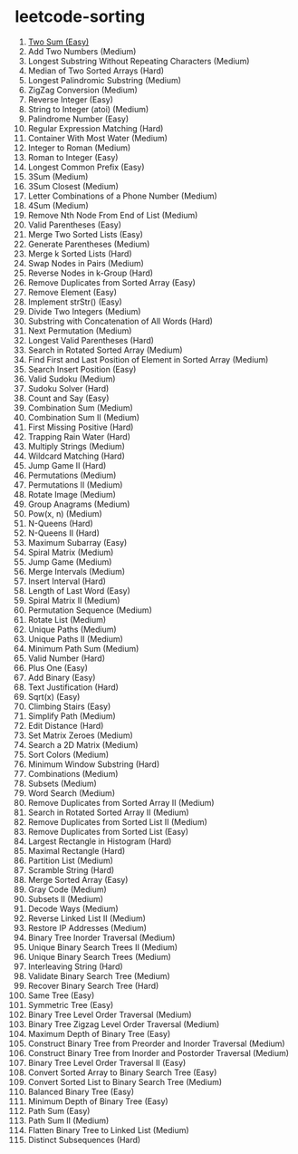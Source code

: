 # leetcode-sorting
0001. [Two Sum (Easy)](https://leetcode.com/problems/two-sum/)
0002. Add Two Numbers (Medium)  
0003. Longest Substring Without Repeating Characters (Medium)  
0004. Median of Two Sorted Arrays (Hard)  
0005. Longest Palindromic Substring (Medium)  
0006. ZigZag Conversion (Medium)  
0007. Reverse Integer (Easy)  
0008. String to Integer (atoi) (Medium)  
0009. Palindrome Number (Easy)  
0010. Regular Expression Matching (Hard)  
0011. Container With Most Water (Medium)  
0012. Integer to Roman (Medium)  
0013. Roman to Integer (Easy)  
0014. Longest Common Prefix (Easy)  
0015. 3Sum (Medium)  
0016. 3Sum Closest (Medium)  
0017. Letter Combinations of a Phone Number (Medium)  
0018. 4Sum (Medium)  
0019. Remove Nth Node From End of List (Medium)  
0020. Valid Parentheses (Easy)  
0021. Merge Two Sorted Lists (Easy)  
0022. Generate Parentheses (Medium)  
0023. Merge k Sorted Lists (Hard)  
0024. Swap Nodes in Pairs (Medium)  
0025. Reverse Nodes in k-Group (Hard)  
0026. Remove Duplicates from Sorted Array (Easy)  
0027. Remove Element (Easy)  
0028. Implement strStr() (Easy)  
0029. Divide Two Integers (Medium)  
0030. Substring with Concatenation of All Words (Hard)  
0031. Next Permutation (Medium)  
0032. Longest Valid Parentheses (Hard)  
0033. Search in Rotated Sorted Array (Medium)  
0034. Find First and Last Position of Element in Sorted Array (Medium)  
0035. Search Insert Position (Easy)  
0036. Valid Sudoku (Medium)  
0037. Sudoku Solver (Hard)  
0038. Count and Say (Easy)  
0039. Combination Sum (Medium)  
0040. Combination Sum II (Medium)  
0041. First Missing Positive (Hard)  
0042. Trapping Rain Water (Hard)  
0043. Multiply Strings (Medium)  
0044. Wildcard Matching (Hard)  
0045. Jump Game II (Hard)  
0046. Permutations (Medium)  
0047. Permutations II (Medium)  
0048. Rotate Image (Medium)  
0049. Group Anagrams (Medium)  
0050. Pow(x, n) (Medium)  
0051. N-Queens (Hard)  
0052. N-Queens II (Hard)  
0053. Maximum Subarray (Easy)  
0054. Spiral Matrix (Medium)  
0055. Jump Game (Medium)  
0056. Merge Intervals (Medium)  
0057. Insert Interval (Hard)  
0058. Length of Last Word (Easy)  
0059. Spiral Matrix II (Medium)  
0060. Permutation Sequence (Medium)  
0061. Rotate List (Medium)  
0062. Unique Paths (Medium)  
0063. Unique Paths II (Medium)  
0064. Minimum Path Sum (Medium)  
0065. Valid Number (Hard)  
0066. Plus One (Easy)  
0067. Add Binary (Easy)  
0068. Text Justification (Hard)  
0069. Sqrt(x) (Easy)  
0070. Climbing Stairs (Easy)  
0071. Simplify Path (Medium)  
0072. Edit Distance (Hard)  
0073. Set Matrix Zeroes (Medium)  
0074. Search a 2D Matrix (Medium)  
0075. Sort Colors (Medium)  
0076. Minimum Window Substring (Hard)  
0077. Combinations (Medium)  
0078. Subsets (Medium)  
0079. Word Search (Medium)   
0080. Remove Duplicates from Sorted Array II (Medium)  
0081. Search in Rotated Sorted Array II (Medium)  
0082. Remove Duplicates from Sorted List II (Medium)  
0083. Remove Duplicates from Sorted List (Easy)  
0084. Largest Rectangle in Histogram (Hard)  
0085. Maximal Rectangle (Hard)  
0086. Partition List (Medium)  
0087. Scramble String (Hard)  
0088. Merge Sorted Array (Easy)  
0089. Gray Code (Medium)  
0090. Subsets II (Medium)  
0091. Decode Ways (Medium)  
0092. Reverse Linked List II (Medium)  
0093. Restore IP Addresses (Medium)  
0094. Binary Tree Inorder Traversal (Medium)  
0095. Unique Binary Search Trees II (Medium)  
0096. Unique Binary Search Trees (Medium)  
0097. Interleaving String (Hard)  
0098. Validate Binary Search Tree (Medium)  
0099. Recover Binary Search Tree (Hard)  
0100. Same Tree (Easy)  
0101. Symmetric Tree (Easy)  
0102. Binary Tree Level Order Traversal (Medium)  
0103. Binary Tree Zigzag Level Order Traversal (Medium)  
0104. Maximum Depth of Binary Tree (Easy)  
0105. Construct Binary Tree from Preorder and Inorder Traversal (Medium)  
0106. Construct Binary Tree from Inorder and Postorder Traversal (Medium)  
0107. Binary Tree Level Order Traversal II (Easy)  
0108. Convert Sorted Array to Binary Search Tree (Easy)  
0109. Convert Sorted List to Binary Search Tree (Medium)  
0110. Balanced Binary Tree (Easy)  
0111. Minimum Depth of Binary Tree (Easy)  
0112. Path Sum (Easy)  
0113. Path Sum II (Medium)  
0114. Flatten Binary Tree to Linked List (Medium)  
0115. Distinct Subsequences (Hard)  
